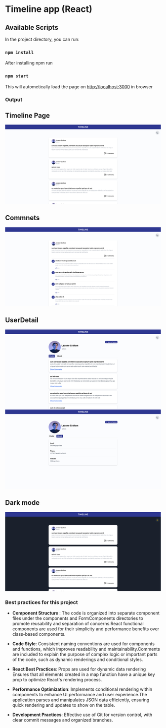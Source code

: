 # Timeline app (React)

## Available Scripts

In the project directory, you can run:

### `npm install`

After installing npm run
### `npm start`

This will autometically load the page on [http://localhost:3000](http://localhost:3000) in browser
### Output
## Timeline Page
![alt text](./src/Images/Output1.png)
## Commnets
![alt text](./src/Images/Output2.png)
## UserDetail
![alt text](./src/Images/Output4.png)
![alt text](./src/Images/Output5.png)
## Dark mode
![alt text](./src/Images/Output3.png)
### Best practices for this project
- **Component Structure** :  The code is organized into separate component files under the components and FormComponents directories to promote reusability and separation of concerns.React functional components are used for their simplicity and performance benefits over class-based components.

- **Code Style**: Consistent naming conventions are used for components and functions, which improves readability and maintainability.Comments are included to explain the purpose of complex logic or important parts of the code, such as dynamic renderings and conditional styles.

- **React Best Practices**: Props are used for dynamic data rendering Ensures that all elements created in a map function have a unique key prop to optimize React's rendering process.

- **Performance Optimization**: Implements conditional rendering within components to enhance UI performance and user experience.The application parses and manipulates JSON data efficiently, ensuring quick rendering and updates to show on the table.
- **Development Practices**: Effective use of Git for version control, with clear commit messages and organized branches.

